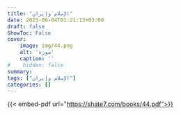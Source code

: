 ```yaml
---
title: "الإسلام وإيران"
date: 2023-06-04T01:21:13+03:00
draft: false
ShowToc: False
cover:
    image: img/44.png
    alt: 'صورة'
    caption: ''
#    hidden: false
summary: 
tags: ["الإسلام وإيران"]
categories: []
---
```

{{< embed-pdf url="https://shate7.com/books/44.pdf">}}


